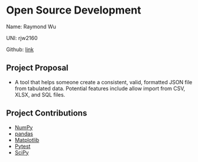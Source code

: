 # Open Source Development

Name: Raymond Wu

UNI: rjw2160

Github: [link](https://github.com/wu-rymd)

## Project Proposal

- A tool that helps someone create a consistent, valid, formatted JSON file from tabulated data. Potential features include allow import from CSV, XLSX, and SQL files.

## Project Contributions

- [NumPy](https://github.com/numpy/numpy/issues)
- [pandas](https://github.com/pandas-dev/pandas/issues)
- [Matplotlib](https://github.com/matplotlib/matplotlib/contribute)
- [Pytest](https://github.com/pytest-dev/pytest/issues)
- [SciPy](https://github.com/scipy/scipy/contribute)
